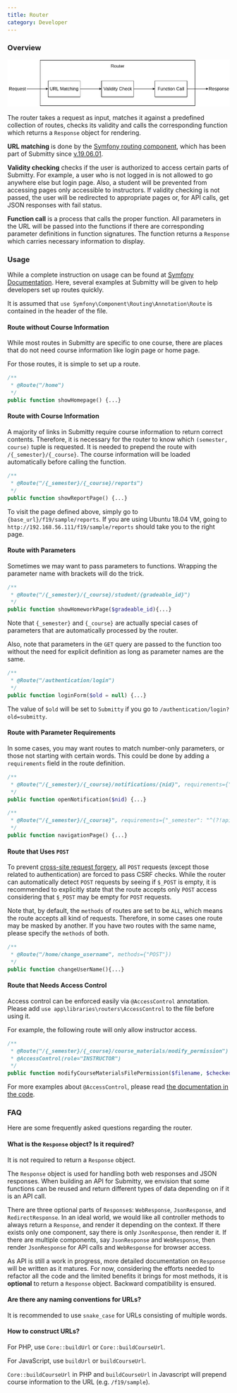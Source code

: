 ```yaml
---
title: Router
category: Developer
---
```


### Overview

![Router Structure](/images/router_structure.png)

The router takes a request as input, matches it against a predefined collection of routes, checks its validity and calls the corresponding function which returns a `Response` object for rendering.

**URL matching** is done by the [Symfony routing component](https://symfony.com/doc/current/components/routing.html), which has been part of Submitty since [v.19.06.01](<https://submitty.org/sysadmin/version_notes/v.19.06.01>).

**Validity checking** checks if the user is authorized to access certain parts of Submitty. For example, a user who is not logged in is not allowed to go anywhere else but login page. Also, a student will be prevented from accessing pages only accessible to instructors. If validity checking is not passed, the user will be redirected to appropriate pages or, for API calls, get JSON responses with fail status.

**Function call** is a process that calls the proper function. All parameters in the URL will be passed into the functions if there are corresponding parameter definitions in function signatures. The function returns a `Response` which carries necessary information to display.

### Usage

While a complete instruction on usage can be found at [Symfony Documentation](https://symfony.com/doc/current/components/routing.html#usage). Here, several examples at Submitty will be given to help developers set up routes quickly.

It is assumed that `use Symfony\Component\Routing\Annotation\Route` is contained in the header of the file.

#### Route without Course Information

While most routes in Submitty are specific to one course, there are places that do not need course information like login page or home page.

For those routes, it is simple to set up a route.

```php
/**
 * @Route("/home")
 */
public function showHomepage() {...}
```

#### Route with Course Information

A majority of links in Submitty require course information to return correct contents. Therefore, it is necessary for the router to know which `(semester, course)` tuple is requested. It is needed to prepend the route with `/{_semester}/{_course}`. The course information will be loaded automatically before calling the function.

```php
/**
 * @Route("/{_semester}/{_course}/reports")
 */
public function showReportPage() {...}
```

To visit the page defined above, simply go to `{base_url}/f19/sample/reports`. If you are using Ubuntu 18.04 VM, going to `http://192.168.56.111/f19/sample/reports` should take you to the right page.

#### Route with Parameters

Sometimes we may want to pass parameters to functions. Wrapping the parameter name with brackets will do the trick.

```php
/**
 * @Route("/{_semester}/{_course}/student/{gradeable_id}")
 */
public function showHomeworkPage($gradeable_id){...}
```

Note that `{_semester}` and `{_course}` are actually special cases of parameters that are automatically processed by the router.

Also, note that parameters in the `GET` query are passed to the function too without the need for explicit definition as long as parameter names are the same.

```php
/**
 * @Route("/authentication/login")
 */
public function loginForm($old = null) {...}
```

The value of `$old` will be set to `Submitty` if you go to `/authentication/login?old=submitty`.

#### Route with Parameter Requirements

In some cases, you may want routes to match number-only parameters, or those not starting with certain words. This could be done by adding a `requirements` field in the route definition.

```php
/**
 * @Route("/{_semester}/{_course}/notifications/{nid}", requirements={"nid": "[1-9]\d*"})
 */
public function openNotification($nid) {...}
```

```php
/**
 * @Route("/{_semester}/{_course}", requirements={"_semester": "^(?!api)[^\/]+", "_course": "[^\/]+"})
 */
public function navigationPage() {...}
```

#### Route that Uses `POST`

To prevent [cross-site request forgery](https://en.wikipedia.org/wiki/Cross-site_request_forgery), all `POST` requests (except those related to authentication) are forced to pass CSRF checks. While the router can automatically detect `POST` requests by seeing if `$_POST` is empty, it is recommended to explicitly state that the route accepts only `POST` access considering that `$_POST` may be empty for `POST` requests.

Note that, by default, the `methods` of routes are set to be `ALL`, which means the route accepts all kind of requests. Therefore, in some cases one route may be masked by another. If you have two routes with the same name, please specify the `methods` of both.

```php
/**
 * @Route("/home/change_username", methods={"POST"})
 */
public function changeUserName(){...}
```

#### Route that Needs Access Control

Access control can be enforced easily via `@AccessControl` annotation. Please add `use app\libraries\routers\AccessControl` to the file before using it.

For example, the following route will only allow instructor access.

```php
/**
 * @Route("/{_semester}/{_course}/course_materials/modify_permission")
 * @AccessControl(role="INSTRUCTOR")
 */
public function modifyCourseMaterialsFilePermission($filename, $checked)
```

For more examples about `@AccessControl`, please read [the documentation in the code](https://github.com/Submitty/Submitty/blob/master/site/app/libraries/routers/AccessControl.php).

### FAQ

Here are some frequently asked questions regarding the router.

#### What is the `Response` object? Is it required?

It is not required to return a `Response` object.

The `Response` object is used for handling both web responses and JSON responses. When building an API for Submitty, we envision that some functions can be reused and return different types of data depending on if it is an API call.

There are three optional parts of `Response`s: `WebResponse`, `JsonResponse`, and `RedirectResponse`. In an ideal world, we would like all controller methods to always return a `Response`, and render it depending on the context. If there exists only one component, say there is only `JsonResponse`, then render it. If there are multiple components, say `JsonResponse` and `WebResponse`, then render `JsonResponse` for API calls and `WebResponse` for browser access.

As API is still a work in progress, more detailed documentation on `Response` will be written as it matures. For now, considering the efforts needed to refactor all the code and the limited benefits it brings for most methods, it is **optional** to return a `Response` object. Backward compatibility is ensured.

#### Are there any naming conventions for URLs?

It is recommended to use `snake_case` for URLs consisting of multiple words.

#### How to construct URLs?

For PHP, use `Core::buildUrl` or `Core::buildCourseUrl`.

For JavaScript, use `buildUrl` or `buildCourseUrl`.

`Core::buildCourseUrl` in PHP and `buildCourseUrl` in Javascript will prepend course information to the URL (e.g. `/f19/sample`).
